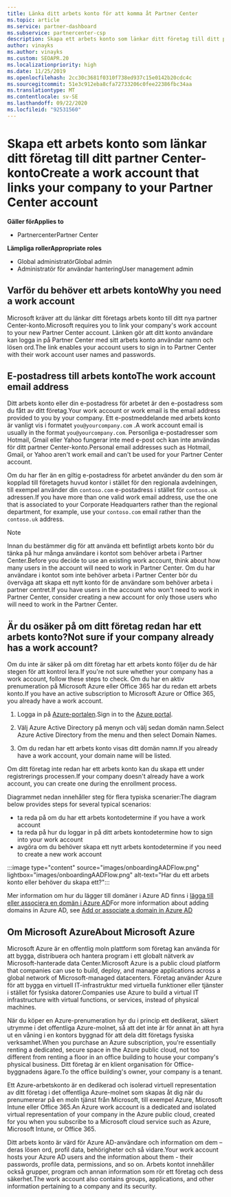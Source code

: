 ```yaml
---
title: Länka ditt arbets konto för att komma åt Partner Center
ms.topic: article
ms.service: partner-dashboard
ms.subservice: partnercenter-csp
description: Skapa ett arbets konto som länkar ditt företag till ditt partner Center-konto. Detta gör det möjligt för anställda i företaget att komma åt Partner Center.
author: vinayks
ms.author: vinayks
ms.custom: SEOAPR.20
ms.localizationpriority: high
ms.date: 11/25/2019
ms.openlocfilehash: 2cc30c3681f0310f738ed937c15e0142b20cdc4c
ms.sourcegitcommit: 51e3c912eba8cfa72733206c0fee22386fbc34aa
ms.translationtype: MT
ms.contentlocale: sv-SE
ms.lasthandoff: 09/22/2020
ms.locfileid: "92531560"
---
```

# <a name="create-a-work-account-that-links-your-company-to-your-partner-center-account"></a><span data-ttu-id="2fcc4-104">Skapa ett arbets konto som länkar ditt företag till ditt partner Center-konto</span><span class="sxs-lookup"><span data-stu-id="2fcc4-104">Create a work account that links your company to your Partner Center account</span></span>

<span data-ttu-id="2fcc4-105">**Gäller för**</span><span class="sxs-lookup"><span data-stu-id="2fcc4-105">**Applies to**</span></span>

- <span data-ttu-id="2fcc4-106">Partnercenter</span><span class="sxs-lookup"><span data-stu-id="2fcc4-106">Partner Center</span></span>

<span data-ttu-id="2fcc4-107">**Lämpliga roller**</span><span class="sxs-lookup"><span data-stu-id="2fcc4-107">**Appropriate roles**</span></span>

- <span data-ttu-id="2fcc4-108">Global administratör</span><span class="sxs-lookup"><span data-stu-id="2fcc4-108">Global admin</span></span>
- <span data-ttu-id="2fcc4-109">Administratör för användar hantering</span><span class="sxs-lookup"><span data-stu-id="2fcc4-109">User management admin</span></span>

## <a name="why-you-need-a-work-account"></a><span data-ttu-id="2fcc4-110">Varför du behöver ett arbets konto</span><span class="sxs-lookup"><span data-stu-id="2fcc4-110">Why you need a work account</span></span>

<span data-ttu-id="2fcc4-111">Microsoft kräver att du länkar ditt företags arbets konto till ditt nya partner Center-konto.</span><span class="sxs-lookup"><span data-stu-id="2fcc4-111">Microsoft requires you to link your company's work account to your new Partner Center account.</span></span> <span data-ttu-id="2fcc4-112">Länken gör att ditt konto användare kan logga in på Partner Center med sitt arbets konto användar namn och lösen ord.</span><span class="sxs-lookup"><span data-stu-id="2fcc4-112">The link enables your account users to sign in to Partner Center with their work account user names and passwords.</span></span>

## <a name="the-work-account-email-address"></a><span data-ttu-id="2fcc4-113">E-postadress till arbets konto</span><span class="sxs-lookup"><span data-stu-id="2fcc4-113">The work account email address</span></span>

<span data-ttu-id="2fcc4-114">Ditt arbets konto eller din e-postadress för arbetet är den e-postadress som du fått av ditt företag.</span><span class="sxs-lookup"><span data-stu-id="2fcc4-114">Your work account or work email is the email address provided to you by your company.</span></span> <span data-ttu-id="2fcc4-115">Ett e-postmeddelande med arbets konto är vanligt vis i formatet `you@yourcompany.com` .</span><span class="sxs-lookup"><span data-stu-id="2fcc4-115">A work account email is usually in the format `you@yourcompany.com`.</span></span> <span data-ttu-id="2fcc4-116">Personliga e-postadresser som Hotmail, Gmail eller Yahoo fungerar inte med e-post och kan inte användas för ditt partner Center-konto.</span><span class="sxs-lookup"><span data-stu-id="2fcc4-116">Personal email addresses such as Hotmail, Gmail, or Yahoo aren't work email and can't be used for your Partner Center account.</span></span>

<span data-ttu-id="2fcc4-117">Om du har fler än en giltig e-postadress för arbetet använder du den som är kopplad till företagets huvud kontor i stället för den regionala avdelningen, till exempel använder din `contoso.com` e-postadress i stället för `contoso.uk` adressen.</span><span class="sxs-lookup"><span data-stu-id="2fcc4-117">If you have more than one valid work email address, use the one that is associated to your Corporate Headquarters rather than the regional department, for example, use your `contoso.com` email rather than the `contoso.uk` address.</span></span>

> [!NOTE]  
> <span data-ttu-id="2fcc4-118">Innan du bestämmer dig för att använda ett befintligt arbets konto bör du tänka på hur många användare i kontot som behöver arbeta i Partner Center.</span><span class="sxs-lookup"><span data-stu-id="2fcc4-118">Before you decide to use an existing work account, think about how many users in the account will need to work in Partner Center.</span></span> <span data-ttu-id="2fcc4-119">Om du har användare i kontot som inte behöver arbeta i Partner Center bör du överväga att skapa ett nytt konto för de användare som behöver arbeta i partner centret.</span><span class="sxs-lookup"><span data-stu-id="2fcc4-119">If you have users in the account who won't need to work in Partner Center, consider creating a new account for only those users who will need to work in the Partner Center.</span></span>

## <a name="not-sure-if-your-company-already-has-a-work-account"></a><span data-ttu-id="2fcc4-120">Är du osäker på om ditt företag redan har ett arbets konto?</span><span class="sxs-lookup"><span data-stu-id="2fcc4-120">Not sure if your company already has a work account?</span></span>

<span data-ttu-id="2fcc4-121">Om du inte är säker på om ditt företag har ett arbets konto följer du de här stegen för att kontrol lera.</span><span class="sxs-lookup"><span data-stu-id="2fcc4-121">If you're not sure whether your company has a work account, follow these steps to check.</span></span> <span data-ttu-id="2fcc4-122">Om du har en aktiv prenumeration på Microsoft Azure eller Office 365 har du redan ett arbets konto.</span><span class="sxs-lookup"><span data-stu-id="2fcc4-122">If you have an active subscription to Microsoft Azure or Office 365, you already have a work account.</span></span>

1. <span data-ttu-id="2fcc4-123">Logga in på [Azure-portalen](https://portal.azure.com).</span><span class="sxs-lookup"><span data-stu-id="2fcc4-123">Sign in to the [Azure portal](https://portal.azure.com).</span></span>

2. <span data-ttu-id="2fcc4-124">Välj Azure Active Directory på menyn och välj sedan domän namn.</span><span class="sxs-lookup"><span data-stu-id="2fcc4-124">Select Azure Active Directory from the menu and then select Domain Names.</span></span>

3. <span data-ttu-id="2fcc4-125">Om du redan har ett arbets konto visas ditt domän namn.</span><span class="sxs-lookup"><span data-stu-id="2fcc4-125">If you already have a work account, your domain name will be listed.</span></span>

<span data-ttu-id="2fcc4-126">Om ditt företag inte redan har ett arbets konto kan du skapa ett under registrerings processen.</span><span class="sxs-lookup"><span data-stu-id="2fcc4-126">If your company doesn't already have a work account, you can create one during the enrollment process.</span></span>

<span data-ttu-id="2fcc4-127">Diagrammet nedan innehåller steg för flera typiska scenarier:</span><span class="sxs-lookup"><span data-stu-id="2fcc4-127">The diagram below provides steps for several typical scenarios:</span></span>

- <span data-ttu-id="2fcc4-128">ta reda på om du har ett arbets konto</span><span class="sxs-lookup"><span data-stu-id="2fcc4-128">determine if you have a work account</span></span>
- <span data-ttu-id="2fcc4-129">ta reda på hur du loggar in på ditt arbets konto</span><span class="sxs-lookup"><span data-stu-id="2fcc4-129">determine how to sign into your work account</span></span>
- <span data-ttu-id="2fcc4-130">avgöra om du behöver skapa ett nytt arbets konto</span><span class="sxs-lookup"><span data-stu-id="2fcc4-130">determine if you need to create a new work account</span></span>

:::image type="content" source="images/onboardingAADFlow.png" lightbox="images/onboardingAADFlow.png" alt-text="Har du ett arbets konto eller behöver du skapa ett?":::

<span data-ttu-id="2fcc4-132">Mer information om hur du lägger till domäner i Azure AD finns i [lägga till eller associera en domän i Azure AD](/azure/active-directory/active-directory-add-domain)</span><span class="sxs-lookup"><span data-stu-id="2fcc4-132">For more information about adding domains in Azure AD, see [Add or associate a domain in Azure AD](/azure/active-directory/active-directory-add-domain)</span></span>

## <a name="about-microsoft-azure"></a><span data-ttu-id="2fcc4-133">Om Microsoft Azure</span><span class="sxs-lookup"><span data-stu-id="2fcc4-133">About Microsoft Azure</span></span>

<span data-ttu-id="2fcc4-134">Microsoft Azure är en offentlig moln plattform som företag kan använda för att bygga, distribuera och hantera program i ett globalt nätverk av Microsoft-hanterade data Center.</span><span class="sxs-lookup"><span data-stu-id="2fcc4-134">Microsoft Azure is a public cloud platform that companies can use to build, deploy, and manage applications across a global network of Microsoft-managed datacenters.</span></span> <span data-ttu-id="2fcc4-135">Företag använder Azure för att bygga en virtuell IT-infrastruktur med virtuella funktioner eller tjänster i stället för fysiska datorer.</span><span class="sxs-lookup"><span data-stu-id="2fcc4-135">Companies use Azure to build a virtual IT infrastructure with virtual functions, or services, instead of physical machines.</span></span>

<span data-ttu-id="2fcc4-136">När du köper en Azure-prenumeration hyr du i princip ett dedikerat, säkert utrymme i det offentliga Azure-molnet, så att det inte är för annat än att hyra ut en våning i en kontors byggnad för att dela ditt företags fysiska verksamhet.</span><span class="sxs-lookup"><span data-stu-id="2fcc4-136">When you purchase an Azure subscription, you're essentially renting a dedicated, secure space in the Azure public cloud, not too different from renting a floor in an office building to house your company's physical business.</span></span> <span data-ttu-id="2fcc4-137">Ditt företag är en klient organisation för Office-byggnadens ägare.</span><span class="sxs-lookup"><span data-stu-id="2fcc4-137">To the office building's owner, your company is a tenant.</span></span>

<span data-ttu-id="2fcc4-138">Ett Azure-arbetskonto är en dedikerad och isolerad virtuell representation av ditt företag i det offentliga Azure-molnet som skapas åt dig när du prenumererar på en moln tjänst från Microsoft, till exempel Azure, Microsoft Intune eller Office 365.</span><span class="sxs-lookup"><span data-stu-id="2fcc4-138">An Azure work account is a dedicated and isolated virtual representation of your company in the Azure public cloud, created for you when you subscribe to a Microsoft cloud service such as Azure, Microsoft Intune, or Office 365.</span></span>

<span data-ttu-id="2fcc4-139">Ditt arbets konto är värd för Azure AD-användare och information om dem – deras lösen ord, profil data, behörigheter och så vidare.</span><span class="sxs-lookup"><span data-stu-id="2fcc4-139">Your work account hosts your Azure AD users and the information about them - their passwords, profile data, permissions, and so on.</span></span> <span data-ttu-id="2fcc4-140">Arbets kontot innehåller också grupper, program och annan information som rör ett företag och dess säkerhet.</span><span class="sxs-lookup"><span data-stu-id="2fcc4-140">The work account also contains groups, applications, and other information pertaining to a company and its security.</span></span>